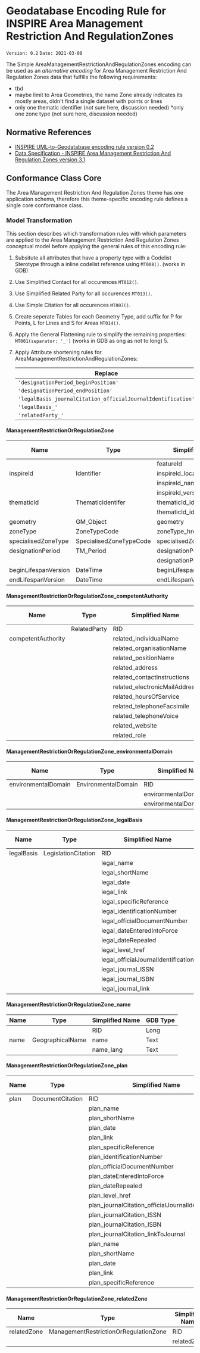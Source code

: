 # Geodatabase Encoding Rule for INSPIRE Area Management Restriction And RegulationZones

`Version: 0.2`
`Date: 2021-03-08`

The Simple AreaManagementRestrictionAndRegulationZones encoding can be used as an *alternative encoding* for Area Management Restriction And Regulation Zones data that fulfills the following requirements:

* tbd
* maybe limit to Area Geometries, the name Zone already indicates its mostly areas, didn't find a single dataset with points or lines
* only one thematic identifier (not sure here, discussion needed)
*only one zone type (not sure here, discussion needed)

## Normative References

* [INSPIRE UML-to-Geodatabase encoding rule version 0.2](GeodatabaseEncoding.md)
* [Data Specification - INSPIRE Area Management Restriction And Regulation Zones version 3.1](https://inspire.ec.europa.eu/Themes/139/2892)

## Conformance Class Core

The Area Management Restriction And Regulation Zones theme has one application schema, therefore this theme-specific encoding rule defines a single core conformance class.

### Model Transformation


This section describes which transformation rules with which parameters are applied to the Area Management Restriction And Regulation Zones conceptual model before applying the general rules of this encoding rule:
 

1. Subsitute all attributes that have a property type with a Codelist Sterotype through a inline codelist reference using `MT008()`. (works in GDB)
2. Use Simplified Contact for all occurences `MT012()`. 
3. Use Simplified Related Party for all occurences `MT013()`. 
4. Use Simple Citation for all occurences `MT007()`.
5. Create seperate Tables for each Geometry Type, add suffix for P for Points, L for Lines and S for Areas `MT014()`.
6. Apply the General Flattening rule to simplify the remaining properties: `MT001(separator: '_')` (works in GDB as ong as not to long) 5.
7. Apply Attribute shortening rules for AreaManagementRestrictionAndRegulationZones:

    |Replace|With|
    |----|----|
    |`'designationPeriod_beginPosition'`|`'designationPeriod_begin' `|
    |`'designationPeriod_endPosition'`|`'designationPeriod_end' `|
    |`'legalBasis_journalCitation_officialJournalIdentification'`|`'legal_officialJournalIdentification' `|
    |`'legalBasis_'`|`'legal_' `|
    |`'relatedParty_'`|`'related_' `|





#### ManagementRestrictionOrRegulationZone

|Name|Type|Simplified Name|GDB Type|
|------|------|------|------|
|||featureId||
|inspireId|Identifier|inspireId_localId|Text|
|||inspireId_namespace|Text|
|||inspireId_versionId|Text|
|thematicId|ThematicIdentifer|thematicId_identifier|Text|
|||thematicId_identifierScheme|Text|
|geometry|GM_Object|geometry||
|zoneType|ZoneTypeCode|zoneType_href|Text|
|specialisedZoneType|SpecialisedZoneTypeCode|specialisedZoneType_href|Text|
|designationPeriod|TM_Period|designationPeriod_begin|Date|
|||designationPeriod_end||
|beginLifespanVersion|DateTime|beginLifespanVersion|Date|
|endLifespanVersion|DateTime|endLifespanVersion|Date|

#### ManagementRestrictionOrRegulationZone_competentAuthority

|Name|Type|Simplified Name|GDB Type|
|------|------|------|------|
||RelatedParty|RID|Long|
|competentAuthority||related_individualName|Text|
|||related_organisationName|Text|
|||related_positionName|Text|
|||related_address|Text|
|||related_contactInstructions|Text|
|||related_electronicMailAddress|Text|
|||related_hoursOfService|Text|
|||related_telephoneFacsimile|Text|
|||related_telephoneVoice|Text|
|||related_website|Text|
|||related_role|Text|

#### ManagementRestrictionOrRegulationZone_environmentalDomain

|Name|Type|Simplified Name|GDB Type|
|------|------|------|------|
|environmentalDomain|EnvironmentalDomain|RID|Text|
|||environmentalDomain_href|Text|
|||environmentalDomain|Text|

#### ManagementRestrictionOrRegulationZone_legalBasis

|Name|Type|Simplified Name|GDB Type|
|------|------|------|------|
|legalBasis|LegislationCitation|RID|Long|
|||legal_name|Text|
|||legal_shortName|Text|
|||legal_date|Date|
|||legal_link|Text|
|||legal_specificReference|Text|
|||legal_identificationNumber|Text|
|||legal_officialDocumentNumber|Text|
|||legal_dateEnteredIntoForce|Text|
|||legal_dateRepealed|Date|
|||legal_level_href|Text|
|||legal_officialJournalIdentification|Text|
|||legal_journal_ISSN|Text|
|||legal_journal_ISBN|Text|
|||legal_journal_link|Text|

#### ManagementRestrictionOrRegulationZone_name

|Name|Type|Simplified Name|GDB Type|
|------|------|------|------|
|||RID|Long|
|name|GeographicalName|name|Text|
|||name_lang|Text|

#### ManagementRestrictionOrRegulationZone_plan

|Name|Type|Simplified Name|GDB Type|
|------|------|------|------|
|plan|DocumentCitation|RID|Long|
|||plan_name|Text|
|||plan_shortName|Text|
|||plan_date|Date|
|||plan_link|Text|
|||plan_specificReference|Text|
|||plan_identificationNumber|Text|
|||plan_officialDocumentNumber|Text|
|||plan_dateEnteredIntoForce|Text|
|||plan_dateRepealed|Date|
|||plan_level_href|Text|
|||plan_journalCitation_officialJournalIdentification|Text|
|||plan_journalCitation_ISSN|Text|
|||plan_journalCitation_ISBN|Text|
|||plan_journalCitation_linkToJournal|Text|
|||plan_name|Text|
|||plan_shortName|Text|
|||plan_date|Date|
|||plan_link|Text|
|||plan_specificReference|Text|

#### ManagementRestrictionOrRegulationZone_relatedZone

|Name|Type|Simplified Name|GDB Type|
|------|------|------|------|
|relatedZone|ManagementRestrictionOrRegulationZone|RID|Long|
|||relatedZone|Text|
